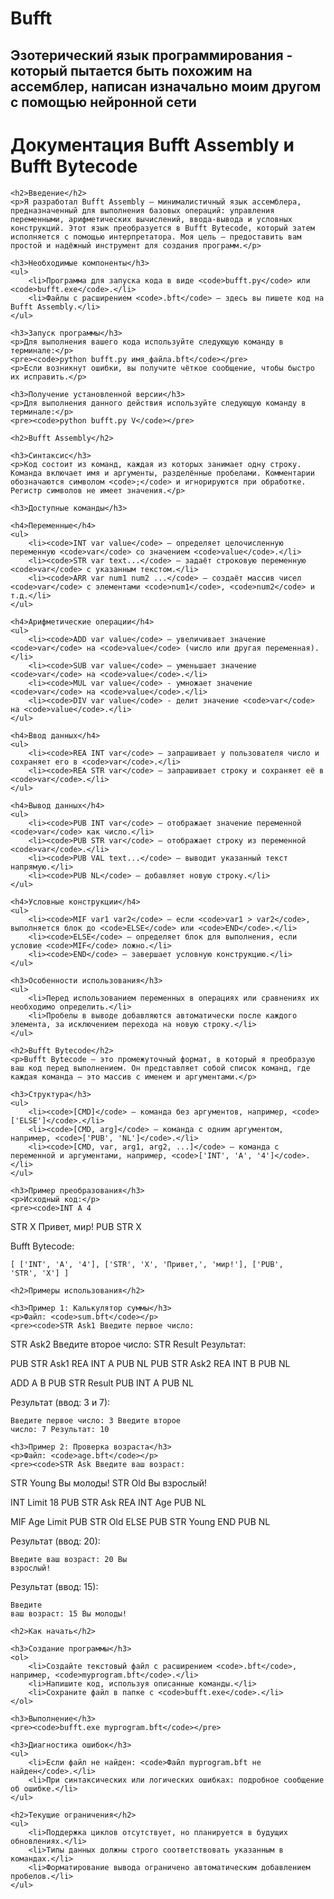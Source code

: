 # Bufft
## Эзотерический язык программирования - который пытается быть похожим на ассемблер, написан изначально моим другом с помощью нейронной сети

<h1>Документация Bufft Assembly и Bufft Bytecode</h1>

    <h2>Введение</h2>
    <p>Я разработал Bufft Assembly — минималистичный язык ассемблера, предназначенный для выполнения базовых операций: управления переменными, арифметических вычислений, ввода-вывода и условных конструкций. Этот язык преобразуется в Bufft Bytecode, который затем исполняется с помощью интерпретатора. Моя цель — предоставить вам простой и надёжный инструмент для создания программ.</p>

    <h3>Необходимые компоненты</h3>
    <ul>
	    <li>Программа для запуска кода в виде <code>bufft.py</code> или <code>bufft.exe</code>.</li>
        <li>Файлы с расширением <code>.bft</code> — здесь вы пишете код на Bufft Assembly.</li>
    </ul>

    <h3>Запуск программы</h3>
    <p>Для выполнения вашего кода используйте следующую команду в терминале:</p>
    <pre><code>python bufft.py имя_файла.bft</code></pre>
    <p>Если возникнут ошибки, вы получите чёткое сообщение, чтобы быстро их исправить.</p>
	
	<h3>Получение установленной версии</h3>
	<p>Для выполнения данного действия используйте следующую команду в терминале:</p>
	<pre><code>python bufft.py V</code></pre>

    <h2>Bufft Assembly</h2>

    <h3>Синтаксис</h3>
    <p>Код состоит из команд, каждая из которых занимает одну строку. Команда включает имя и аргументы, разделённые пробелами. Комментарии обозначаются символом <code>;</code> и игнорируются при обработке. Регистр символов не имеет значения.</p>

    <h3>Доступные команды</h3>

    <h4>Переменные</h4>
    <ul>
        <li><code>INT var value</code> — определяет целочисленную переменную <code>var</code> со значением <code>value</code>.</li>
        <li><code>STR var text...</code> — задаёт строковую переменную <code>var</code> с указанным текстом.</li>
        <li><code>ARR var num1 num2 ...</code> — создаёт массив чисел <code>var</code> с элементами <code>num1</code>, <code>num2</code> и т.д.</li>
    </ul>

    <h4>Арифметические операции</h4>
    <ul>
        <li><code>ADD var value</code> — увеличивает значение <code>var</code> на <code>value</code> (число или другая переменная).</li>
        <li><code>SUB var value</code> — уменьшает значение <code>var</code> на <code>value</code>.</li>
		<li><code>MUL var value</code> - умножает значение <code>var</code> на <code>value</code>.</li>
		<li><code>DIV var value</code> - делит значение <code>var</code> на <code>value</code>.</li>
    </ul>

    <h4>Ввод данных</h4>
    <ul>
        <li><code>REA INT var</code> — запрашивает у пользователя число и сохраняет его в <code>var</code>.</li>
        <li><code>REA STR var</code> — запрашивает строку и сохраняет её в <code>var</code>.</li>
    </ul>

    <h4>Вывод данных</h4>
    <ul>
        <li><code>PUB INT var</code> — отображает значение переменной <code>var</code> как число.</li>
        <li><code>PUB STR var</code> — отображает строку из переменной <code>var</code>.</li>
        <li><code>PUB VAL text...</code> — выводит указанный текст напрямую.</li>
        <li><code>PUB NL</code> — добавляет новую строку.</li>
    </ul>

    <h4>Условные конструкции</h4>
    <ul>
        <li><code>MIF var1 var2</code> — если <code>var1 > var2</code>, выполняется блок до <code>ELSE</code> или <code>END</code>.</li>
        <li><code>ELSE</code> — определяет блок для выполнения, если условие <code>MIF</code> ложно.</li>
        <li><code>END</code> — завершает условную конструкцию.</li>
    </ul>

    <h3>Особенности использования</h3>
    <ul>
        <li>Перед использованием переменных в операциях или сравнениях их необходимо определить.</li>
        <li>Пробелы в выводе добавляются автоматически после каждого элемента, за исключением перехода на новую строку.</li>
    </ul>

    <h2>Bufft Bytecode</h2>
    <p>Bufft Bytecode — это промежуточный формат, в который я преобразую ваш код перед выполнением. Он представляет собой список команд, где каждая команда — это массив с именем и аргументами.</p>

    <h3>Структура</h3>
    <ul>
        <li><code>[CMD]</code> — команда без аргументов, например, <code>['ELSE']</code>.</li>
        <li><code>[CMD, arg]</code> — команда с одним аргументом, например, <code>['PUB', 'NL']</code>.</li>
        <li><code>[CMD, var, arg1, arg2, ...]</code> — команда с переменной и аргументами, например, <code>['INT', 'A', '4']</code>.</li>
    </ul>

    <h3>Пример преобразования</h3>
    <p>Исходный код:</p>
    <pre><code>INT A 4
STR X Привет, мир!
PUB STR X</code></pre>
    <p>Bufft Bytecode:</p>
    <pre><code>[
    ['INT', 'A', '4'],
    ['STR', 'X', 'Привет,', 'мир!'],
    ['PUB', 'STR', 'X']
]</code></pre>

    <h2>Примеры использования</h2>

    <h3>Пример 1: Калькулятор суммы</h3>
    <p>Файл: <code>sum.bft</code></p>
    <pre><code>STR Ask1 Введите первое число:
STR Ask2 Введите второе число:
STR Result Результат:

PUB STR Ask1
REA INT A
PUB NL
PUB STR Ask2
REA INT B
PUB NL

ADD A B
PUB STR Result
PUB INT A
PUB NL</code></pre>
    <p>Результат (ввод: 3 и 7):</p>
    <pre><code>Введите первое число: 3
Введите второе число: 7
Результат: 10</code></pre>

    <h3>Пример 2: Проверка возраста</h3>
    <p>Файл: <code>age.bft</code></p>
    <pre><code>STR Ask Введите ваш возраст:
STR Young Вы молоды!
STR Old Вы взрослый!

INT Limit 18
PUB STR Ask
REA INT Age
PUB NL

MIF Age Limit
PUB STR Old
ELSE
PUB STR Young
END
PUB NL</code></pre>
    <p>Результат (ввод: 20):</p>
    <pre><code>Введите ваш возраст: 20
Вы взрослый!</code></pre>
    <p>Результат (ввод: 15):</p>
    <pre><code>Введите ваш возраст: 15
Вы молоды!</code></pre>

    <h2>Как начать</h2>

    <h3>Создание программы</h3>
    <ol>
        <li>Создайте текстовый файл с расширением <code>.bft</code>, например, <code>myprogram.bft</code>.</li>
        <li>Напишите код, используя описанные команды.</li>
        <li>Сохраните файл в папке с <code>bufft.exe</code>.</li>
    </ol>

    <h3>Выполнение</h3>
    <pre><code>bufft.exe myprogram.bft</code></pre>

    <h3>Диагностика ошибок</h3>
    <ul>
        <li>Если файл не найден: <code>Файл myprogram.bft не найден</code>.</li>
        <li>При синтаксических или логических ошибках: подробное сообщение об ошибке.</li>
    </ul>

    <h2>Текущие ограничения</h2>
    <ul>
        <li>Поддержка циклов отсутствует, но планируется в будущих обновлениях.</li>
        <li>Типы данных должны строго соответствовать указанным в командах.</li>
        <li>Форматирование вывода ограничено автоматическим добавлением пробелов.</li>
    </ul>

